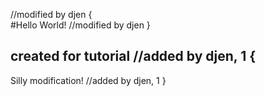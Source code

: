 //modified by djen {<br>
#Hello World!
//modified by djen }<br>

created for tutorial
//added by djen, 1 {
-----------------------------------------------------
Silly modification!
//added by djen, 1 }
